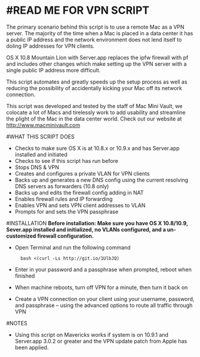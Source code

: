 #READ ME FOR VPN SCRIPT
===========

The primary scenario behind this script is to use a remote Mac as a VPN server.  The majority of the time when a Mac is placed in a data center it has a public IP address and the network environment does not lend itself to doling IP addresses for VPN clients.

OS X 10.8 Mountain Lion with Server.app replaces the ipfw firewall with pf and includes other changes which make setting up the VPN server with a single public IP address more difficult. 

This script automates and greatly speeds up the setup process as  well as reducing the possibility of accidentally kicking your Mac off its network connection.

This script was developed and tested by the staff of Mac Mini Vault, we colocate a lot of Macs and tirelessly work to add usability and streamline the plight of the Mac in the data center world.  Check out our website at http://www.macminivault.com

#WHAT THIS SCRIPT DOES
+ Checks to make sure OS X is at 10.8.x or 10.9.x and has Server.app installed and initiated
+ Checks to see if this script has run before
+ Stops DNS & VPN
+ Creates and configures a private VLAN for VPN clients
+ Backs up and generates a new DNS config using the current resolving DNS servers as forwarders (10.8 only)
+ Backs up and edits the firewall config adding in NAT
+ Enables firewall rules and IP forwarding
+ Enables VPN and sets VPN client addresses to VLAN
+ Prompts for and sets the VPN passphrase 

#INSTALLATION
**Before installation: Make sure you have OS X 10.8/10.9, Sever.app installed and initialized, no VLANs configured, and a un-customized firewall configuration.**

+ Open Terminal and run the following command

        bash <(curl -Ls http://git.io/1UlbJQ)

+ Enter in your password and a passphrase when prompted, reboot when finished
+ When machine reboots, turn off VPN for a minute, then turn it back on
+ Create a VPN connection on your client using your username, password, and passphrase – using the advanced options to route all traffic through VPN

#NOTES
+ Using this script on Mavericks works if system is on 10.9.1 and Server.app 3.0.2 or greater and the VPN update patch from Apple has been applied.
